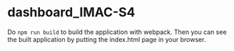 # dashboard_IMAC-S4

Do `npm run build` to build the application with webpack. 
Then you can see the built application by putting the index.html page in your browser.